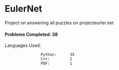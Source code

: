 # EulerNet
Project on answering all puzzles on projecteurler.net
 
#### Problems Completed: 38

Languages Used:
                    
                    Python:      35
                    C++:         2
                    PDF:         1
